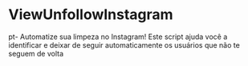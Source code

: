 # ViewUnfollowInstagram
pt- Automatize sua limpeza no Instagram! Este script ajuda você a identificar e deixar de seguir automaticamente os usuários que não te seguem de volta
